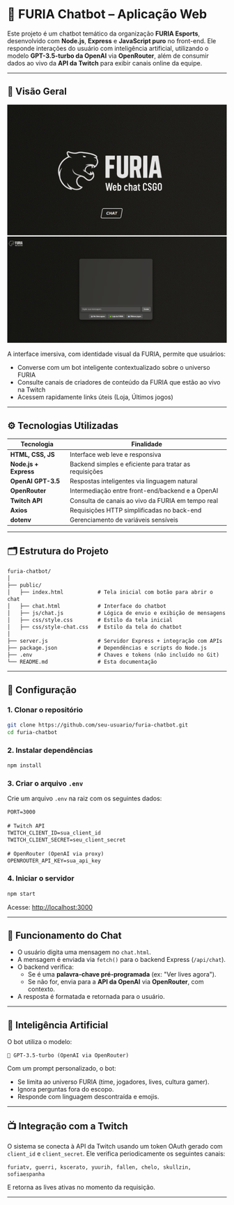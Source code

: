 
# 🐾 FURIA Chatbot – Aplicação Web

Este projeto é um chatbot temático da organização **FURIA Esports**, desenvolvido com **Node.js**, **Express** e **JavaScript puro** no front-end. Ele responde interações do usuário com inteligência artificial, utilizando o modelo **GPT-3.5-turbo da OpenAI** via **OpenRouter**, além de consumir dados ao vivo da **API da Twitch** para exibir canais online da equipe.

---

## 📸 Visão Geral

![Página Inicial](assets/app.png)
![Chat](assets/chat.png)

A interface imersiva, com identidade visual da FURIA, permite que usuários:
- Converse com um bot inteligente contextualizado sobre o universo FURIA
- Consulte canais de criadores de conteúdo da FURIA que estão ao vivo na Twitch
- Acessem rapidamente links úteis (Loja, Últimos jogos)

---

## ⚙️ Tecnologias Utilizadas

| Tecnologia         | Finalidade                                                    |
|--------------------|---------------------------------------------------------------|
| **HTML, CSS, JS**  | Interface web leve e responsiva                               |
| **Node.js + Express** | Backend simples e eficiente para tratar as requisições       |
| **OpenAI GPT-3.5** | Respostas inteligentes via linguagem natural                  |
| **OpenRouter**     | Intermediação entre front-end/backend e a OpenAI              |
| **Twitch API**     | Consulta de canais ao vivo da FURIA em tempo real             |
| **Axios**          | Requisições HTTP simplificadas no back-end                    |
| **dotenv**         | Gerenciamento de variáveis sensíveis                          |

---

## 🗂️ Estrutura do Projeto

```
furia-chatbot/
│
├── public/
│   ├── index.html           # Tela inicial com botão para abrir o chat
│   ├── chat.html            # Interface do chatbot
│   ├── js/chat.js           # Lógica de envio e exibição de mensagens
│   ├── css/style.css        # Estilo da tela inicial
│   ├── css/style-chat.css   # Estilo da tela do chatbot
│
├── server.js                # Servidor Express + integração com APIs
├── package.json             # Dependências e scripts do Node.js
├── .env                     # Chaves e tokens (não incluído no Git)
└── README.md                # Esta documentação
```

---

## 🔧 Configuração

### 1. Clonar o repositório

```bash
git clone https://github.com/seu-usuario/furia-chatbot.git
cd furia-chatbot
```

### 2. Instalar dependências

```bash
npm install
```

### 3. Criar o arquivo `.env`

Crie um arquivo `.env` na raiz com os seguintes dados:

```env
PORT=3000

# Twitch API
TWITCH_CLIENT_ID=sua_client_id
TWITCH_CLIENT_SECRET=seu_client_secret

# OpenRouter (OpenAI via proxy)
OPENROUTER_API_KEY=sua_api_key
```

### 4. Iniciar o servidor

```bash
npm start
```

Acesse: [http://localhost:3000](http://localhost:3000)

---

## 💬 Funcionamento do Chat

- O usuário digita uma mensagem no `chat.html`.
- A mensagem é enviada via `fetch()` para o backend Express (`/api/chat`).
- O backend verifica:
  - Se é uma **palavra-chave pré-programada** (ex: "Ver lives agora").
  - Se não for, envia para a **API da OpenAI** via **OpenRouter**, com contexto.
- A resposta é formatada e retornada para o usuário.

---

## 🧠 Inteligência Artificial

O bot utiliza o modelo:

```
🧠 GPT-3.5-turbo (OpenAI via OpenRouter)
```

Com um prompt personalizado, o bot:
- Se limita ao universo FURIA (time, jogadores, lives, cultura gamer).
- Ignora perguntas fora do escopo.
- Responde com linguagem descontraída e emojis.

---

## 📺 Integração com a Twitch

O sistema se conecta à API da Twitch usando um token OAuth gerado com `client_id` e `client_secret`. Ele verifica periodicamente os seguintes canais:

```
furiatv, guerri, kscerato, yuurih, fallen, chelo, skullzin, sofiaespanha
```

E retorna as lives ativas no momento da requisição.

---


